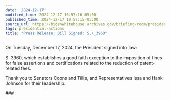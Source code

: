 ```yaml
---
date: '2024-12-17'
modified_time: 2024-12-17 10:57:16-05:00
published_time: 2024-12-17 10:57:15-05:00
source_url: https://bidenwhitehouse.archives.gov/briefing-room/presidential-actions/2024/12/17/press-release-bill-signed-s-3960/
tags: presidential-actions
title: "Press Release: Bill Signed: S.\_3960"
---
```

 
On Tuesday, December 17, 2024, the President signed into law:

S. 3960, which establishes a good faith exception to the imposition of
fines for false assertions and certifications related to the reduction
of patent-related fees.

Thank you to Senators Coons and Tillis, and Representatives Issa and
Hank Johnson for their leadership.

\###

